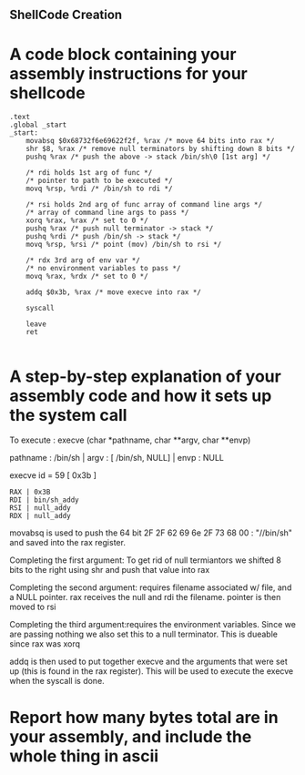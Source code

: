 ## ShellCode Creation
# A code block containing your assembly instructions for your shellcode 
```
.text
.global _start
_start:
	movabsq $0x68732f6e69622f2f, %rax /* move 64 bits into rax */
	shr $8, %rax /* remove null terminators by shifting down 8 bits */
	pushq %rax /* push the above -> stack /bin/sh\0 [1st arg] */
	
	/* rdi holds 1st arg of func */
	/* pointer to path to be executed */
	movq %rsp, %rdi /* /bin/sh to rdi */
	
	/* rsi holds 2nd arg of func array of command line args */
	/* array of command line args to pass */
	xorq %rax, %rax /* set to 0 */
	pushq %rax /* push null terminator -> stack */
	pushq %rdi /* push /bin/sh -> stack */
	movq %rsp, %rsi /* point (mov) /bin/sh to rsi */
	
	/* rdx 3rd arg of env var */
	/* no environment variables to pass */
	movq %rax, %rdx /* set to 0 */
	
	addq $0x3b, %rax /* move execve into rax */
	
	syscall
	
	leave
	ret
	
```


# A step-by-step explanation of your assembly code and how it sets up the system call 
To execute : execve (char *pathname, char **argv, char **envp) 

pathname : /bin/sh	|	argv : [ /bin/sh, NULL] 	| 	envp : NULL

execve id = 59 [ 0x3b ]

	RAX | 0x3B
	RDI | bin/sh_addy
	RSI | null_addy
	RDX | null_addy
					
movabsq is used to push the 64 bit 2F 2F 62 69 6e 2F 73 68 00 : "//bin/sh" and saved into the rax register. 

Completing the first argument: To get rid of null termiantors we shifted 8 bits to the right using shr and push that value into rax

Completing the second argument: requires filename associated w/ file, and a NULL pointer. 
rax receives the null and rdi the filename. pointer is then moved to rsi

Completing the third argument:requires the environment variables. Since we are passing nothing we also set this to a null terminator. This is dueable since rax was xorq

addq is then used to put together execve and the arguments that were set up (this is found in the rax register). This will be used to execute the execve when the syscall is done. 


# Report how many bytes total are in your assembly, and include the whole thing in ascii 


